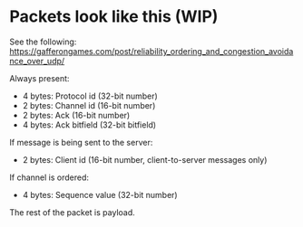 # Packets look like this (WIP)

See the following: https://gafferongames.com/post/reliability_ordering_and_congestion_avoidance_over_udp/

Always present:
- 4 bytes: Protocol id (32-bit number)
- 2 bytes: Channel id (16-bit number)
- 2 bytes: Ack (16-bit number)
- 4 bytes: Ack bitfield (32-bit bitfield)

If message is being sent to the server:
- 2 bytes: Client id (16-bit number, client-to-server messages only)

If channel is ordered:
- 4 bytes: Sequence value (32-bit number)

The rest of the packet is payload.